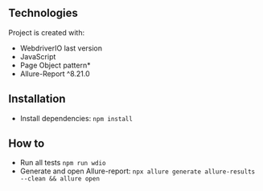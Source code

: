 ## Technologies

Project is created with:

- WebdriverIO last version
- JavaScript
- Page Object pattern\*
- Allure-Report ^8.21.0

## Installation

- Install dependencies: `npm install`

## How to

- Run all tests  `npm run wdio`
- Generate and open Allure-report: `npx allure generate allure-results --clean && allure open`
